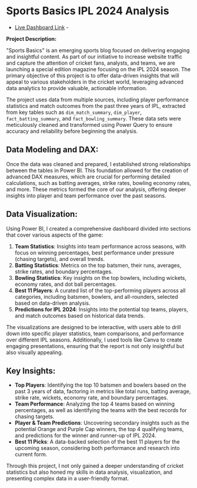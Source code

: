 # Sports Basics IPL 2024 Analysis

- [Live Dashboard Link](https://app.fabric.microsoft.com/view?r=eyJrIjoiN2QwNTZjZDAtMDIwZS00ZDgzLTkwMjAtMTI3MWQzNjNkM2RhIiwidCI6ImRmODY3OWNkLWE4MGUtNDVkOC05OWFjLWM4M2VkN2ZmOTVhMCJ9) - 

**Project Description:**

"Sports Basics" is an emerging sports blog focused on delivering engaging and insightful content. As part of our initiative to increase website traffic and capture the attention of cricket fans, analysts, and teams, we are launching a special edition magazine focusing on the IPL 2024 season. The primary objective of this project is to offer data-driven insights that will appeal to various stakeholders in the cricket world, leveraging advanced data analytics to provide valuable, actionable information.

The project uses data from multiple sources, including player performance statistics and match outcomes from the past three years of IPL, extracted from key tables such as `dim_match_summary`, `dim_player`, `fact_batting_summary`, and `fact_bowling_summary`. These data sets were meticulously cleaned and transformed using Power Query to ensure accuracy and reliability before beginning the analysis.

## Data Modeling and DAX:

Once the data was cleaned and prepared, I established strong relationships between the tables in Power BI. This foundation allowed for the creation of advanced DAX measures, which are crucial for performing detailed calculations, such as batting averages, strike rates, bowling economy rates, and more. These metrics formed the core of our analysis, offering deeper insights into player and team performance over the past seasons.

## Data Visualization:

Using Power BI, I created a comprehensive dashboard divided into sections that cover various aspects of the game:

1. **Team Statistics**: Insights into team performance across seasons, with focus on winning percentages, best performance under pressure (chasing targets), and overall trends.
2. **Batting Statistics**: Metrics on the top batsmen, their runs, averages, strike rates, and boundary percentages.
3. **Bowling Statistics**: Key insights on the top bowlers, including wickets, economy rates, and dot ball percentages.
4. **Best 11 Players**: A curated list of the top-performing players across all categories, including batsmen, bowlers, and all-rounders, selected based on data-driven analysis.
5. **Predictions for IPL 2024**: Insights into the potential top teams, players, and match outcomes based on historical data trends.

The visualizations are designed to be interactive, with users able to drill down into specific player statistics, team comparisons, and performance over different IPL seasons. Additionally, I used tools like Canva to create engaging presentations, ensuring that the report is not only insightful but also visually appealing.

## Key Insights:

- **Top Players**: Identifying the top 10 batsmen and bowlers based on the past 3 years of data, factoring in metrics like total runs, batting average, strike rate, wickets, economy rate, and boundary percentages.
- **Team Performance**: Analyzing the top 4 teams based on winning percentages, as well as identifying the teams with the best records for chasing targets.
- **Player & Team Predictions**: Uncovering secondary insights such as the potential Orange and Purple Cap winners, the top 4 qualifying teams, and predictions for the winner and runner-up of IPL 2024.
- **Best 11 Picks**: A data-backed selection of the best 11 players for the upcoming season, considering both performance and research into current form.

Through this project, I not only gained a deeper understanding of cricket statistics but also honed my skills in data analysis, visualization, and presenting complex data in a user-friendly format.
